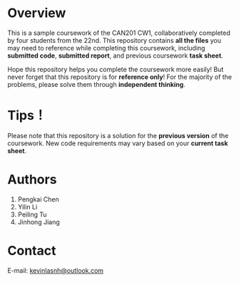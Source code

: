 # Overview
This is a sample coursework of the CAN201 CW1, collaboratively completed by four students from the 22nd. This repository contains **all the files** you may need to reference while completing this coursework, including **submitted code**, **submitted report**, and previous coursework **task sheet**.


Hope this repository helps you complete the coursework more easily! But never forget that this repository is for **reference only**! For the majority of the problems, please solve them through **independent thinking**.

# Tips！
Please note that this repository is a solution for the **previous version** of the coursework. New code requirements may vary based on your **current task sheet**.

# Authors
1. Pengkai Chen
2. Yilin Li
3. Peiling Tu
4. Jinhong Jiang

# Contact
E-mail: kevinlasnh@outlook.com
